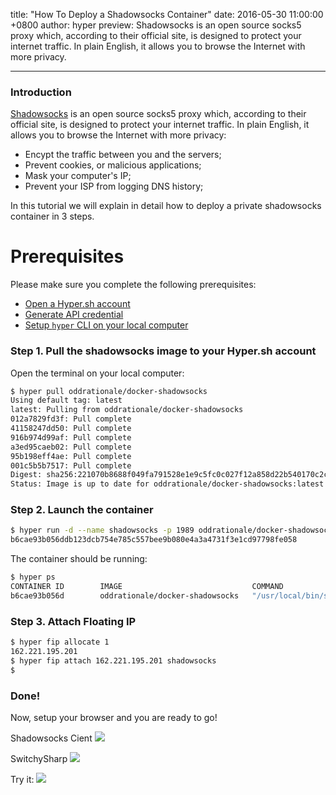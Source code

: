 title: "How To Deploy a Shadowsocks Container"
date: 2016-05-30 11:00:00 +0800
author: hyper
preview: Shadowsocks is an open source socks5 proxy which, according to their official site, is designed to protect your internet traffic. In plain English, it allows you to browse the Internet with more privacy.

---

### Introduction

[Shadowsocks](http://shadowsocks.org) is an open source socks5 proxy which, according to their official site, is designed to protect your internet traffic. In plain English, it allows you to browse the Internet with more privacy:

- Encypt the traffic between you and the servers;
- Prevent cookies, or malicious applications;
- Mask your computer's IP;
- Prevent your ISP from logging DNS history;

In this tutorial we will explain in detail how to deploy a private shadowsocks container in 3 steps.

# Prerequisites
Please make sure you complete the following prerequisites:

- [Open a Hyper.sh account](https://console.hyper.sh/register)
- [Generate API credential](https://docs.hyper.sh/GettingStarted/generate_api_credential.html)
- [Setup `hyper` CLI on your local computer](https://docs.hyper.sh/GettingStarted/install.html)

### Step 1. Pull the shadowsocks image to your Hyper.sh account

Open the terminal on your local computer:

``` bash
$ hyper pull oddrationale/docker-shadowsocks
Using default tag: latest
latest: Pulling from oddrationale/docker-shadowsocks
012a7829fd3f: Pull complete
41158247dd50: Pull complete
916b974d99af: Pull complete
a3ed95caeb02: Pull complete
95b198eff4ae: Pull complete
001c5b5b7517: Pull complete
Digest: sha256:221070b8688f049fa791528e1e9c5fc0c027f12a858d22b540170c2cca1dec69
Status: Image is up to date for oddrationale/docker-shadowsocks:latest
```

### Step 2. Launch the container

``` bash
$ hyper run -d --name shadowsocks -p 1989 oddrationale/docker-shadowsocks -s 0.0.0.0 -p 1989 -k MyPassWord -m aes-256-cfb
b6cae93b056ddb123dcb754e785c557bee9b080e4a3a4731f3e1cd97798fe058
```

The container should be running:

``` bash
$ hyper ps
CONTAINER ID        IMAGE                             COMMAND                  CREATED             STATUS              PORTS               NAMES               PUBLIC IP
b6cae93b056d        oddrationale/docker-shadowsocks   "/usr/local/bin/ssser"   23 seconds ago      Up 18 seconds                           shadowsocks         

```

### Step 3. Attach Floating IP

``` bash
$ hyper fip allocate 1
162.221.195.201
$ hyper fip attach 162.221.195.201 shadowsocks
$
```

### Done!

Now, setup your browser and you are ready to go!

Shadowsocks Cient
![](https://trello-attachments.s3.amazonaws.com/5727e1398e6615bcb65e23c4/528x335/8275b47b8cdd1f9c54676cf96c5dfbc4/Screen_Shot_2016-05-02_at_4.21.05_PM.png)

SwitchySharp
![](https://trello-attachments.s3.amazonaws.com/5727e1398e6615bcb65e23c4/917x661/3ebbe51970bc1cdd65b5c4ff365642e3/Screen_Shot_2016-05-02_at_4.21.29_PM.png)

Try it:
![](https://trello-attachments.s3.amazonaws.com/5727e1398e6615bcb65e23c4/1256x814/9fab9f7e3dd73dc29fc85dbd03e0ee12/Screen_Shot_2016-05-02_at_4.25.23_PM.png)
